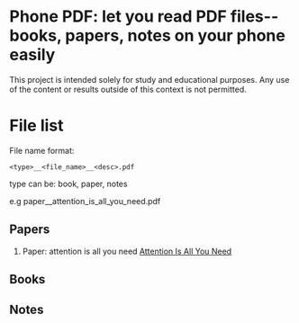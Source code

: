 # Phone PDF: let you read PDF files--books, papers, notes on your phone easily

This project is intended solely for study and educational purposes. Any use of the content or results outside of this context is not permitted.

# File list

File name format:

```
<type>__<file_name>__<desc>.pdf
```

type can be: book, paper, notes

e.g paper__attention_is_all_you_need.pdf


## Papers

1. Paper: attention is all you need 
   [Attention Is All You Need](./paper__attention_is_all_you_need__v1.pdf)

## Books

## Notes
